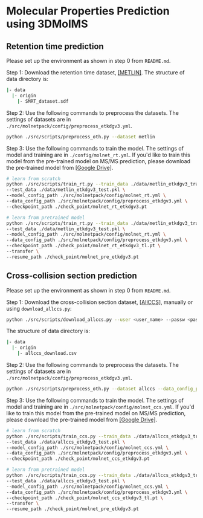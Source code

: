 # Molecular Properties Prediction using 3DMolMS



## Retention time prediction

Please set up the environment as shown in step 0 from `README.md`. 

Step 1: Download the retention time dataset, [[METLIN]](https://figshare.com/articles/dataset/The_METLIN_small_molecule_dataset_for_machine_learning-based_retention_time_prediction/8038913?file=18130625). The structure of data directory is: 

```bash
|- data
  |- origin
    |- SMRT_dataset.sdf
```

Step 2: Use the following commands to preprocess the datasets. The settings of datasets are in `./src/molnetpack/config/preprocess_etkdgv3.yml`. 

```bash
python ./src/scripts/preprocess_oth.py --dataset metlin 
```

Step 3: Use the following commands to train the model. The settings of model and training are in `./config/molnet_rt.yml`. If you'd like to train this model from the pre-trained model on MS/MS prediction, please download the pre-trained model from [[Google Drive]](https://drive.google.com/drive/folders/1fWx3d8vCPQi-U-obJ3kVL3XiRh75x5Ce?usp=drive_link). 

```bash
# learn from scratch
python ./src/scripts/train_rt.py --train_data ./data/metlin_etkdgv3_train.pkl \
--test_data ./data/metlin_etkdgv3_test.pkl \
--model_config_path ./src/molnetpack/config/molnet_rt.yml \
--data_config_path ./src/molnetpack/config/preprocess_etkdgv3.yml \
--checkpoint_path ./check_point/molnet_rt_etkdgv3.pt

# learn from pretrained model
python ./src/scripts/train_rt.py --train_data ./data/metlin_etkdgv3_train.pkl \
--test_data ./data/metlin_etkdgv3_test.pkl \
--model_config_path ./src/molnetpack/config/molnet_rt.yml \
--data_config_path ./src/molnetpack/config/preprocess_etkdgv3.yml \
--checkpoint_path ./check_point/molnet_rt_etkdgv3_tl.pt \
--transfer \
--resume_path ./check_point/molnet_pre_etkdgv3.pt 
```



## Cross-collision section prediction

Please set up the environment as shown in step 0 from `README.md`. 

Step 1: Download the cross-collision section dataset, [[AllCCS]](http://allccs.zhulab.cn/), manually or using `download_allccs.py`:

```bash
python ./src/scripts/download_allccs.py --user <user_name> --passw <passwords> --output ./data/origin/allccs_download.csv
```

The structure of data directory is: 

```bash
|- data
  |- origin
    |- allccs_download.csv
```

Step 2: Use the following commands to preprocess the datasets. The settings of datasets are in `./src/molnetpack/config/preprocess_etkdgv3.yml`. 

```bash
python ./src/scripts/preprocess_oth.py --dataset allccs --data_config_path ./src/molnetpack/config/preprocess_etkdgv3.yml
```

Step 3: Use the following commands to train the model. The settings of model and training are in `./src/molnetpack/config/molnet_ccs.yml`. If you'd like to train this model from the pre-trained model on MS/MS prediction, please download the pre-trained model from [[Google Drive]](https://drive.google.com/drive/folders/1fWx3d8vCPQi-U-obJ3kVL3XiRh75x5Ce?usp=drive_link). 

```bash
# learn from scratch
python ./src/scripts/train_ccs.py --train_data ./data/allccs_etkdgv3_train.pkl \
--test_data ./data/allccs_etkdgv3_test.pkl \
--model_config_path ./src/molnetpack/config/molnet_ccs.yml \
--data_config_path ./src/molnetpack/config/preprocess_etkdgv3.yml \
--checkpoint_path ./check_point/molnet_ccs_etkdgv3.pt 

# learn from pretrained model
python ./src/scripts/train_ccs.py --train_data ./data/allccs_etkdgv3_train.pkl \
--test_data ./data/allccs_etkdgv3_test.pkl \
--model_config_path ./src/molnetpack/config/molnet_ccs.yml \
--data_config_path ./src/molnetpack/config/preprocess_etkdgv3.yml \
--checkpoint_path ./check_point/molnet_ccs_etkdgv3_tl.pt \
--transfer \
--resume_path ./check_point/molnet_pre_etkdgv3.pt 
```
